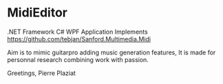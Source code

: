 # MidiEditor

.NET Framework C# WPF Application
Implements https://github.com/tebjan/Sanford.Multimedia.Midi

Aim is to mimic guitarpro adding music generation features,
It is made for personnal research combining work with passion.

Greetings,
Pierre Plaziat 
